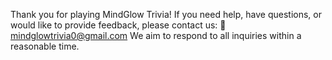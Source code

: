 Thank you for playing MindGlow Trivia!
If you need help, have questions, or would like to provide feedback, please contact us:
📧 mindglowtrivia0@gmail.com
We aim to respond to all inquiries within a reasonable time.
